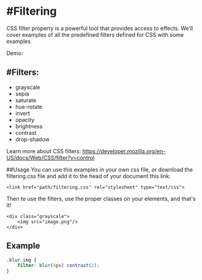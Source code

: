 #Filtering
==========

CSS filter property is a powerful tool that provides access to effects. We’ll cover examples of all the predefined filters defined for CSS with some examples

Demo:

#Filters:
--------------------
+ grayscale
+ sepia
+ saturate
+ hue-rotate
+ invert
+ opacity
+ brightness
+ contrast
+ drop-shadow

Learn more about CSS filters:
https://developer.mozilla.org/en-US/docs/Web/CSS/filter?v=control

##Usage
You can use this examples in your own css file, or download the filtering.css file and add it to the head of your document this link:

```
<link href="path/filtering.css" rel="stylesheet" type="text/css">
```

Then to use the filters, use the proper classes on your elements, and that's it!

```
<div class="grayscale">
    <img src="image.png"/>
</div>
```

## Example

```css
.blur img {
	filter: blur(4px) contrast(2);
}
```

